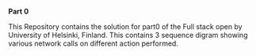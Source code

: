 ****Part 0****

This Repository contains the solution for part0 of the Full stack open by University of Helsinki, Finland.
This contains 3 sequence digram showing various network calls on different action performed.
